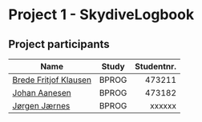 # Project 1 - SkydiveLogbook

## Project participants
| Name                | Study | Studentnr. |
| --------------------|:------:|-----------:|
| [Brede Fritjof Klausen](https://github.com/BredeFK) | BPROG  | 473211 |
| [Johan Aanesen](https://github.com/johanAanesen/)        | BPROG | 473182 |
| [Jørgen Jærnes](https://github.com/jorgenjj)      | BPROG | xxxxxx |
